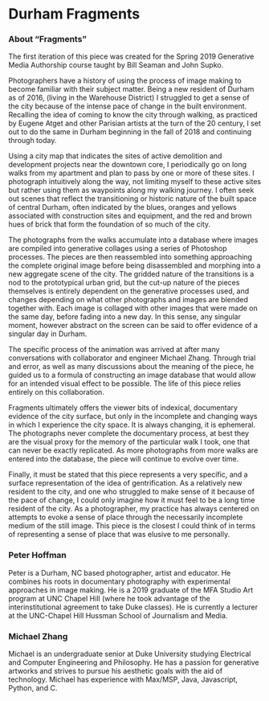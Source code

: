 # Durham Fragments

### About “Fragments” 

The first iteration of this piece was created for the Spring 2019 Generative Media Authorship course taught by Bill Seaman and John Supko. 

Photographers have a history of using the process of image making to become familiar with their subject matter. Being a new resident of Durham as of 2016, (living in the Warehouse District) I struggled to get a sense of the city because of the intense pace of change in the built environment. Recalling the idea of coming to know the city through walking, as practiced by Eugene Atget and other Parisian artists at the turn of the 20 century, I set out to do the same in Durham beginning in the fall of 2018 and continuing through today. 

Using a city map that indicates the sites of active demolition and development projects near the downtown core, I periodically go on long walks from my apartment and plan to pass by one or more of these sites. I photograph intuitively along the way, not limiting myself to these active sites but rather using them as waypoints along my walking journey. I often seek out scenes that reflect the transitioning or historic nature of the built space of central Durham, often indicated by the blues, oranges and yellows associated with construction sites and equipment, and the red and brown hues of brick that form the foundation of so much of the city. 

The photographs from the walks accumulate into a database where images are compiled into generative collages using a series of Photoshop processes. The pieces are then reassembled into something approaching the complete original image before being disassembled and morphing into a new aggregate scene of the city. The gridded nature of the transitions is a nod to the prototypical urban grid, but the cut-up nature of the pieces themselves is entirely dependent on the generative processes used, and changes depending on what other photographs and images are blended together with. Each image is collaged with other images that were made on the same day, before fading into a new day. In this sense, any singular moment, however abstract on the screen can be said to offer evidence of a singular day in Durham. 

The specific process of the animation was arrived at after many conversations with collaborator and engineer Michael Zhang. Through trial and error, as well as many discussions about the meaning of the piece, he guided us to a formula of constructing an image database that would allow for an intended visual effect to be possible. The life of this piece relies entirely on this collaboration. 

Fragments ultimately offers the viewer bits of indexical, documentary evidence of the city surface, but only in the incomplete and changing ways in which I experience the city space. It is always changing, it is ephemeral. The photographs never complete the documentary process, at best they are the visual proxy for the memory of the particular walk I took, one that can never be exactly replicated. As more photographs from more walks are entered into the database, the piece will continue to evolve over time.

Finally, it must be stated that this piece represents a very specific, and a surface representation of the idea of gentrification. As a relatively new resident to the city, and one who struggled to make sense of it because of the pace of change, I could only imagine how it must feel to be a long time resident of the city. As a photographer, my practice has always centered on attempts to evoke a sense of place through the necessarily incomplete medium of the still image. This piece is the closest I could think of in terms of representing a sense of place that was elusive to me personally.  

### Peter Hoffman

Peter is a Durham, NC based photographer, artist and educator. He combines his roots in documentary photography with experimental approaches in image making. He is a 2019 graduate of the MFA Studio Art program at UNC Chapel Hill (where he took advantage of the interinstitutional agreement to take Duke classes). He is currently a lecturer at the UNC-Chapel Hill Hussman School of Journalism and Media.


### Michael Zhang

Michael is an undergraduate senior at Duke University studying Electrical and Computer Engineering and Philosophy. He has a passion for generative artworks and strives to pursue his aesthetic goals with the aid of technology. Michael has experience with Max/MSP, Java, Javascript, Python, and C.


